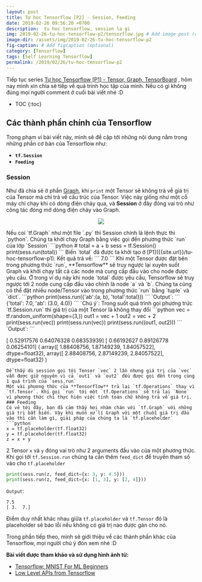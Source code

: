 ```yaml
---
layout: post
title: Tự học Tensorflow [P2] - Session, Feeding
date: 2019-02-26 09:56:20 +0700
description:  tu hoc tensorflow, session la gi
img: 2019-02-26-tu-hoc-tensorflow-p2/tensorflow.jpg # Add image post (optional)
image-dir: /assets/img/2019-02-26-tu-hoc-tensorflow-p2
fig-caption: # Add figcaption (optional)
category: [Tensorflow]
tags: [Self Learning Tensorflow]
permalink: /2019/02/26/tu-hoc-tensorflow-p2
---
```

Tiếp tục series [Tự học Tensorflow [P1] - Tensor, Graph, TensorBoard]({{site.url}}/tu-hoc-tensorflow-p1) , hôm nay mình xin chia sẻ tiếp về quá trình học tập của mình. Nếu có gì không đúng mọi người comment ở cuối bài viết nhé :D

* TOC
{:toc}

## Các thành phần chính của Tensorflow

Trong phạm vi bài viết này, mình sẽ đề cập tới những nội dung nằm trong những phần cơ bản của Tensorflow như:
* **`tf.Session`**
*  **`Feeding`**

### Session

Như đã chia sẻ ở phần [Graph]({{site.url}}/tu-hoc-tensorflow-p1), khi `print` một Tensor sẽ không trả về giá trị của Tensor mà chỉ trả về cấu trúc của Tensor. Việc này giống như một cỗ máy chỉ chạy khi có dòng điện chảy qua, và **Session** ở đây đóng vai trò như công tác đóng mở dòng điện chảy vào Graph.
<p align="center"><img src="{{page.image-dir}}/session.png"/></p>
Nếu coi `tf.Graph` như một file `.py` thì Session chính là lệnh thực thi `python`.
Chúng ta khởi chạy Graph bằng việc gọi đến phương thức `run` của lớp `Session`
```python
# total = a + b
sess = tf.Session()
print(sess.run(total))
```
Biến `total` đã được ta khởi tạo ở [P1]({{site.url}}/tu-hoc-tensorflow-p1). Kết quả trả về:
```
7.0
```
Khi một Tensor được đặt bên trong phương thức `run`, **Tensorflow** sẽ truy ngược lại xuyên suốt Graph và khởi chạy tất cả các node mà cung cấp đầu vào cho node được yêu cầu. Ở trong ví dụ này khi node `total` được yêu cầu, Tensorflow sẽ truy ngược tới 2 node cung cấp đầu vào chính là node `a` và `b`. Chúng ta cũng có thể đặt nhiều node/Tensor vào trong phương thức `run` bằng `tuple` và `dict`.
```python
print(sess.run({'ab':(a, b), 'total':total}))
```
`Output`:
```
{'total': 7.0, 'ab': (3.0, 4.0)}
```
`Chú ý`: Trong suốt quá trình gọi phương trức `tf.Session.run` thì giá trị của một Tensor là không thay đổi
```python
vec = tf.random_uniform(shape=(3,))
out1 = vec + 1
out2 = vec + 2
print(sess.run(vec))
print(sess.run(vec))
print(sess.run((out1, out2)))
```
`Output`:
```

[ 0.52917576  0.64076328  0.68353939]
[ 0.66192627  0.89126778  0.06254101]
(
  array([ 1.88408756,  1.87149239,  1.84057522], dtype=float32),
  array([ 2.88408756,  2.87149239,  2.84057522], dtype=float32)
)
```
Dễ thấy dù session gọi tới Tensor `vec` 2 lần nhưng giá trị của `vec` vẫn được giữ nguyên vì cả `out1` và `out2` đều được gọi đến trong cùng 1 quá trình của `sess.run`
Một vài phương thức của **Tensorflow** trả lại `tf.Operations` thay vì `tf.Tensor`. Khi gọi `run` tới một `tf.Operations` sẽ trả lại `None` vì phương thức chỉ thực hiện việc tính toán chứ không trả về giá trị.
### Feeding
Có vẻ tới đây, bạn đã cảm thấy hơi nhàm chán với `tf.Graph` với những giá trị bất biến. Vậy khi muốn xử lí Graph với một chuỗi giá trị đầu vào thì cần làm gì, giải pháp của chúng ta là `tf.placeholder`
```python
x = tf.placeholder(tf.float32)
y = tf.placeholder(tf.float32)
z = x + y
```
2 Tensor `x` và `y` đóng vai trò như 2 arguments đầu vào của một phương thức. Khi gọi tới `tf.Session.run` chúng ta cần thêm `feed_dict` để truyền tham số vào cho `tf.placeholder`
```python
print(sess.run(z, feed_dict={x: 3, y: 4.5}))
print(sess.run(z, feed_dict={x: [1, 3], y: [2, 4]}))
```
`Output`:
```
7.5
[ 3.  7.]
```
Điểm duy nhất khác nhau giữa `tf.placeholder` và `tf.Tensor` đó là placeholder sẽ báo lỗi nếu không có giá trị nào được gán cho nó.

Trong phần tiếp theo, mình sẽ giới thiệu về các thành phần khác của Tensorflow, mọi người chú ý đón xem nhé :D 

**Bài viết được tham khảo và sử dụng hình ảnh từ:**

* [Tensorflow: MNIST For ML Beginners](https://dataplatform.cloud.ibm.com/analytics/notebooks/91440c8b-0bfb-471e-b04e-235e4d9f510d/view?access_token=fb4380415a903111e26cec3bd95d8ba91a04746185c866fecde9d36643fa5585)
* [Low Level APIs from Tensorflow](https://www.tensorflow.org/guide/low_level_intro)